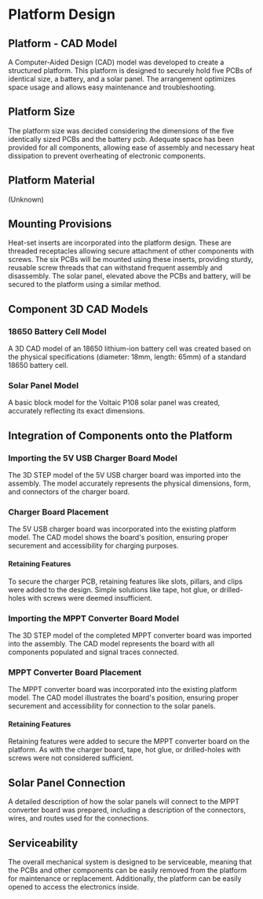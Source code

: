 # Platform Design

## Platform - CAD Model

A Computer-Aided Design (CAD) model was developed to create a structured platform. This platform is designed to securely hold five PCBs of identical size, a battery, and a solar panel. The arrangement optimizes space usage and allows easy maintenance and troubleshooting.

## Platform Size

The platform size was decided considering the dimensions of the five identically sized PCBs and the battery pcb. Adequate space has been provided for all components, allowing ease of assembly and necessary heat dissipation to prevent overheating of electronic components.

## Platform Material

(Unknown)

## Mounting Provisions

Heat-set inserts are incorporated into the platform design. These are threaded receptacles allowing secure attachment of other components with screws. The six PCBs will be mounted using these inserts, providing sturdy, reusable screw threads that can withstand frequent assembly and disassembly. The solar panel, elevated above the PCBs and battery, will be secured to the platform using a similar method.

## Component 3D CAD Models

### 18650 Battery Cell Model

A 3D CAD model of an 18650 lithium-ion battery cell was created based on the physical specifications (diameter: 18mm, length: 65mm) of a standard 18650 battery cell.

### Solar Panel Model

A basic block model for the Voltaic P108 solar panel was created, accurately reflecting its exact dimensions.

## Integration of Components onto the Platform

### Importing the 5V USB Charger Board Model

The 3D STEP model of the 5V USB charger board was imported into the assembly. The model accurately represents the physical dimensions, form, and connectors of the charger board.

### Charger Board Placement

The 5V USB charger board was incorporated into the existing platform model. The CAD model shows the board's position, ensuring proper securement and accessibility for charging purposes.

#### Retaining Features

To secure the charger PCB, retaining features like slots, pillars, and clips were added to the design. Simple solutions like tape, hot glue, or drilled-holes with screws were deemed insufficient.

### Importing the MPPT Converter Board Model

The 3D STEP model of the completed MPPT converter board was imported into the assembly. The CAD model represents the board with all components populated and signal traces connected.

### MPPT Converter Board Placement

The MPPT converter board was incorporated into the existing platform model. The CAD model illustrates the board's position, ensuring proper securement and accessibility for connection to the solar panels.

#### Retaining Features

Retaining features were added to secure the MPPT converter board on the platform. As with the charger board, tape, hot glue, or drilled-holes with screws were not considered sufficient.

## Solar Panel Connection

A detailed description of how the solar panels will connect to the MPPT converter board was prepared, including a description of the connectors, wires, and routes used for the connections.

## Serviceability

The overall mechanical system is designed to be serviceable, meaning that the PCBs and other components can be easily removed from the platform for maintenance or replacement. Additionally, the platform can be easily opened to access the electronics inside.

